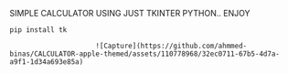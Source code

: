 SIMPLE CALCULATOR USING JUST TKINTER PYTHON..
ENJOY

```
pip install tk

```
                         ![Capture](https://github.com/ahmmed-binas/CALCULATOR-apple-themed/assets/110778968/32ec0711-67b5-4d7a-a9f1-1d34a693e85a)
